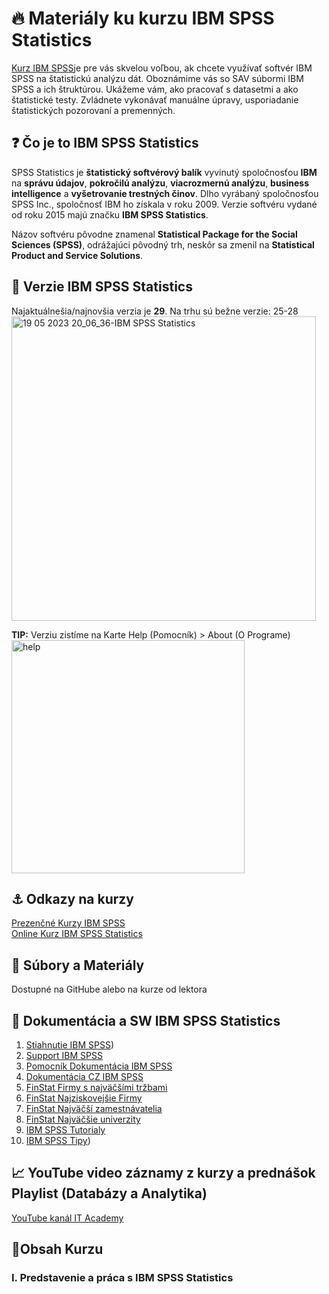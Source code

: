 # 🔥 Materiály ku kurzu IBM SPSS Statistics

[Kurz IBM SPSS](https://www.vita.sk/ibm-spss-statistics/)je pre vás skvelou voľbou, ak chcete využívať softvér IBM SPSS na štatistickú analýzu dát. Oboznámime vás so SAV súbormi IBM SPSS a ich štruktúrou. Ukážeme vám, ako pracovať s datasetmi a ako štatistické testy. Zvládnete vykonávať manuálne úpravy, usporiadanie štatistických pozorovaní a premenných.

## ❓ Čo je to IBM SPSS Statistics
SPSS Statistics je **štatistický softvérový balík** vyvinutý spoločnosťou **IBM** na **správu údajov**, **pokročilú analýzu**, **viacrozmernú analýzu**, **business intelligence** a **vyšetrovanie trestných činov**. Dlho vyrábaný spoločnosťou SPSS Inc., spoločnosť IBM ho získala v roku 2009. Verzie softvéru vydané od roku 2015 majú značku **IBM SPSS Statistics**.

Názov softvéru pôvodne znamenal **Statistical Package for the Social Sciences (SPSS)**, odrážajúci pôvodný trh, neskôr sa zmenil na **Statistical Product and Service Solutions**.

## 🙋 Verzie IBM SPSS Statistics
Najaktuálnešia/najnovšia verzia je **29**. Na trhu sú bežne verzie: 25-28  
<img width="487" alt="19 05 2023 20_06_36-IBM SPSS Statistics" src="https://github.com/miroslav-reiter/Kurz_IBM_SPSS_Statistics/assets/24510943/05809412-b26b-42df-b1c0-abd2d95b6c7e">

**TIP:** Verziu zistíme na Karte Help (Pomocník) > About (O Programe) 
<img width="373" alt="help" src="https://github.com/miroslav-reiter/Kurz_IBM_SPSS_Statistics/assets/24510943/a752c5b3-074c-4ac8-ae61-8eec2647984a">

## ⚓ Odkazy na kurzy
[Prezenčné Kurzy IBM SPSS](https://www.it-academy.sk/kurz-ibm-spss-i-zaciatocnik)  
[Online Kurz IBM SPSS Statistics](https://www.vita.sk/online-kurz-ibm-spss-statistics/)  

## 📁 Súbory a Materiály
Dostupné na GitHube alebo na kurze od lektora

## 📔 Dokumentácia a SW IBM SPSS Statistics
1. [Stiahnutie IBM SPSS](https://www.ibm.com/analytics/spss-statistics-software ))
1. [Support IBM SPSS](https://www.ibm.com/products/spss-statistics/support)
1. [Pomocník Dokumentácia IBM SPSS](https://www.ibm.com/docs/en/spss-statistics/saas?topic=statistics-coach)
1. [Dokumentácia CZ IBM SPSS](https://www.ibm.com/support/pages/node/6607043#cs)
4. [FinStat Firmy s najväčšími tržbami](https://finstat.sk/databaza-financnych-udajov?sort=sales-desc&years=2020)
5. [FinStat Najziskovejšie Firmy](https://finstat.sk/databaza-financnych-udajov?sort=profit-desc&years=2020)
6. [FinStat Najväčší zamestnávatelia](https://finstat.sk/databaza-firiem-organizacii?sort=empl-desc)
7. [FinStat Najväčšie univerzity](https://finstat.sk/databaza-neziskoviek?sort=revenue-desc&tab=revenue&legalform=382)
8. [IBM SPSS Tutorialy](https://www.spss-tutorials.com/)
9. [IBM SPSS Tipy](https://www.spssanalyticspartner.com/analytics-resources/ibm-spss-technical-tips/))

## 📈 YouTube video záznamy z kurzy a prednášok Playlist (Databázy a Analytika)
[YouTube kanál IT Academy](https://www.youtube.com/watch?v=16mOykzIcYU&list=PLIu_ZdHo7Pk-u7vjIzelqSpYtYpP1lhIU&index=45) 

## 📎Obsah Kurzu
### I. Predstavenie a práca s IBM SPSS Statistics

